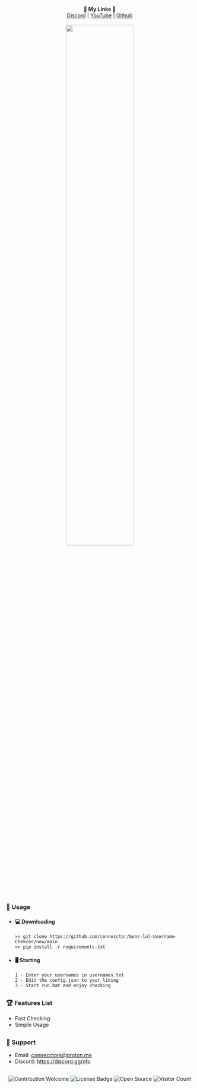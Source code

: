 <p align='center'>
  <b>🔗 My Links 🔗</b><br>  
  <a href="https://discord.gg/nfo">Discord</a> |
  <a href="https://www.youtube.com/@dottiidev">YouTube</a> |
  <a href="https://github.com/connecctor">Github</a><br><br>
  <img src="https://cdn.nfo.lol/ConnectorPFP.jpg" style="width: 60%">
</p>

##  


### 🔨 Usage  
- #### 💻 Downloading
     ```
    >> git clone https://github.com/connecctor/Guns-lol-Username-Chekcer/new/main
    >> pip install -r requirements.txt
    ```
- #### 🖥️ Starting
      1 - Enter your usernames in usernames.txt
      2 - Edit the config.json to your liking
      3 - Start run.bat and enjoy checking

##  

### 🏆 Features List
- Fast Checking
- Simple Usage

##   

### 🧰 Support
- Email: <connecctors@proton.me>
- Discord: https://discord.gg/nfo

##  

##  

<p align="center">
  <img src="https://img.shields.io/badge/contributions-welcome-brightgreen.svg?style=flat" alt="Contribution Welcome">
  <img src="https://img.shields.io/badge/License-GPLv3-blue.svg" alt="License Badge">
  <img src="https://badges.frapsoft.com/os/v3/open-source.svg?v=103" alt="Open Source">
  <img src="https://visitor-badge.laobi.icu/badge?page_id=KanekiWeb.Nitro-Generator" alt="Visitor Count">
</p>
